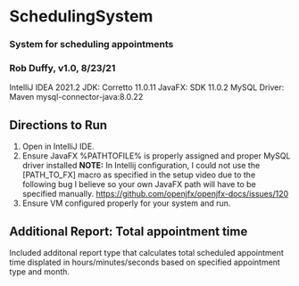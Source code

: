 # SchedulingSystem
### System for scheduling appointments
### Rob Duffy, v1.0, 8/23/21
IntelliJ IDEA 2021.2
JDK: Corretto 11.0.11
JavaFX: SDK 11.0.2
MySQL Driver: Maven mysql-connector-java:8.0.22

## Directions to Run
1. Open in IntelliJ IDE.
2. Ensure JavaFX %PATHTOFILE% is properly assigned and proper MySQL driver installed
  **NOTE:** In Intellij configuration, I could not use the [PATH_TO_FX] macro as specified in the setup video due to the following bug I believe so your own JavaFX path will have to be specified manually. https://github.com/openjfx/openjfx-docs/issues/120
3. Ensure VM configured properly for your system and run.

## Additional Report: Total appointment time
Included additonal report type that calculates total scheduled appointment time displated in hours/minutes/seconds based on specified appointment type and month.
